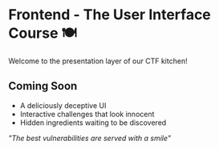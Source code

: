 # Frontend - The User Interface Course 🍽️

Welcome to the presentation layer of our CTF kitchen!

## Coming Soon
- A deliciously deceptive UI
- Interactive challenges that look innocent
- Hidden ingredients waiting to be discovered

*"The best vulnerabilities are served with a smile"*